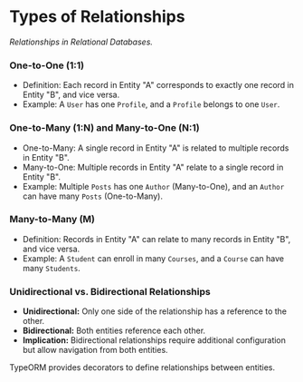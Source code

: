 # Types of Relationships

_Relationships in Relational Databases._

### One-to-One (1:1)

- Definition: Each record in Entity "A" corresponds to exactly one record in Entity "B", and vice versa.
- Example: A `User` has one `Profile`, and a `Profile` belongs to one `User`.

### One-to-Many (1:N) and Many-to-One (N:1)

- One-to-Many: A single record in Entity "A" is related to multiple records in Entity "B".
- Many-to-One: Multiple records in Entity "A" relate to a single record in Entity "B".
- Example: Multiple `Posts` has one `Author` (Many-to-One), and an `Author` can have many `Posts` (One-to-Many).

### Many-to-Many (M)

- Definition: Records in Entity "A" can relate to many records in Entity "B", and vice versa.
- Example: A `Student` can enroll in many `Courses`, and a `Course` can have many `Students`.

### Unidirectional vs. Bidirectional Relationships

- **Unidirectional:** Only one side of the relationship has a reference to the other.
- **Bidirectional:** Both entities reference each other.
- **Implication:** Bidirectional relationships require additional configuration but allow navigation from both entities.

TypeORM provides decorators to define relationships between entities.
